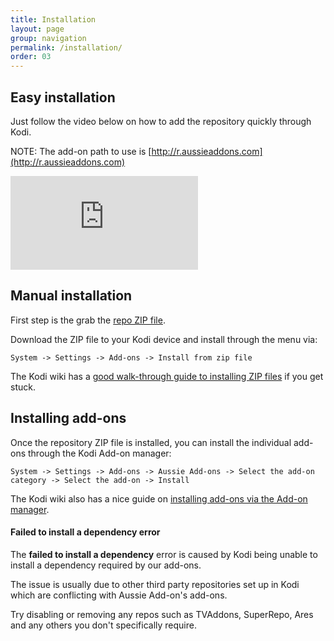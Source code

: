 ```yaml
---
title: Installation
layout: page
group: navigation
permalink: /installation/
order: 03
---
```


## Easy installation

Just follow the video below on how to add the repository quickly through Kodi.

NOTE: The add-on path to use is [http://r.aussieaddons.com](http://r.aussieaddons.com)

<div class="embed-responsive embed-responsive-16by9">
  <iframe class="embed-responsive-item" src="https://www.youtube.com/embed/MYms1jQVA9Q" frameborder="0" allowfullscreen></iframe>
</div>


## Manual installation

First step is the grab the [repo ZIP file](http://r.aussieaddons.com/repo.zip).

Download the ZIP file to your Kodi device and install through the menu via:

`System -> Settings -> Add-ons -> Install from zip file`

The Kodi wiki has a [good walk-through guide to installing ZIP files](http://kodi.wiki/view/HOW-TO:Install_add-ons_from_zip_files) if you get stuck.


## Installing add-ons

Once the repository ZIP file is installed, you can install the individual add-ons through the Kodi Add-on manager:

`System -> Settings -> Add-ons -> Aussie Add-ons -> Select the add-on category -> Select the add-on -> Install`

The Kodi wiki also has a nice guide on [installing add-ons via the Add-on manager](http://kodi.wiki/view/Add-on_manager).

<div class="bs-callout bs-callout-danger">
  <h4>Failed to install a dependency error</h4>
  <p>The <b>failed to install a dependency</b> error is caused by Kodi being unable to install a dependency required by our add-ons.</p>
  <p>The issue is usually due to other third party repositories set up in Kodi which are conflicting with Aussie Add-on's add-ons.</p>
  <p>Try disabling or removing any repos such as TVAddons, SuperRepo, Ares and any others you don't specifically require.</p>
</div>
